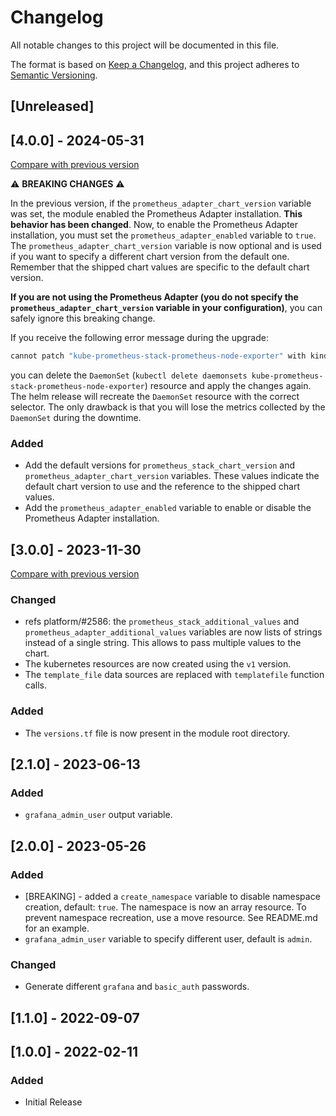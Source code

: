 # Changelog

All notable changes to this project will be documented in this file.

The format is based on [Keep a Changelog](https://keepachangelog.com/en/1.1.0/),
and this project adheres to [Semantic Versioning](https://semver.org/spec/v2.0.0.html).

## [Unreleased]

## [4.0.0] - 2024-05-31

[Compare with previous version](https://github.com/sparkfabrik/terraform-sparkfabrik-prometheus-stack/compare/3.0.0...4.0.0)

⚠️ **BREAKING CHANGES** ⚠️

In the previous version, if the `prometheus_adapter_chart_version` variable was set, the module enabled the Prometheus Adapter installation. **This behavior has been changed**. Now, to enable the Prometheus Adapter installation, you must set the `prometheus_adapter_enabled` variable to `true`. The `prometheus_adapter_chart_version` variable is now optional and is used if you want to specify a different chart version from the default one. Remember that the shipped chart values are specific to the default chart version.

**If you are not using the Prometheus Adapter (you do not specify the `prometheus_adapter_chart_version` variable in your configuration)**, you can safely ignore this breaking change.

If you receive the following error message during the upgrade:

```bash
cannot patch "kube-prometheus-stack-prometheus-node-exporter" with kind DaemonSet: DaemonSet.apps "kube-prometheus-stack-prometheus-node-exporter" is invalid: spec.selector: Invalid value: v1.LabelSelector{MatchLabels:map[string]string{"app.kubernetes.io/instance":"kube-prometheus-stack", "app.kubernetes.io/name":"prometheus-node-exporter"}, MatchExpressions:[]v1.LabelSelectorRequirement(nil)}: field is immutable
```

you can delete the `DaemonSet` (`kubectl delete daemonsets kube-prometheus-stack-prometheus-node-exporter`) resource and apply the changes again. The helm release will recreate the `DaemonSet` resource with the correct selector. The only drawback is that you will lose the metrics collected by the `DaemonSet` during the downtime.

### Added

- Add the default versions for `prometheus_stack_chart_version` and `prometheus_adapter_chart_version` variables. These values indicate the default chart version to use and the reference to the shipped chart values.
- Add the `prometheus_adapter_enabled` variable to enable or disable the Prometheus Adapter installation.

## [3.0.0] - 2023-11-30

[Compare with previous version](https://github.com/sparkfabrik/terraform-sparkfabrik-prometheus-stack/compare/2.1.0...3.0.0)

### Changed

- refs platform/#2586: the `prometheus_stack_additional_values` and `prometheus_adapter_additional_values` variables are now lists of strings instead of a single string. This allows to pass multiple values to the chart.
- The kubernetes resources are now created using the `v1` version.
- The `template_file` data sources are replaced with `templatefile` function calls.

### Added

- The `versions.tf` file is now present in the module root directory.

## [2.1.0] - 2023-06-13

### Added

- `grafana_admin_user` output variable.

## [2.0.0] - 2023-05-26

### Added

- [BREAKING] - added a `create_namespace` variable to disable namespace creation, default: `true`. The namespace is now an array resource. To prevent namespace recreation, use a move resource. See README.md for an example.
- `grafana_admin_user` variable to specify different user, default is `admin`.

### Changed

- Generate different `grafana` and `basic_auth` passwords.

## [1.1.0] - 2022-09-07

## [1.0.0] - 2022-02-11

### Added

- Initial Release
